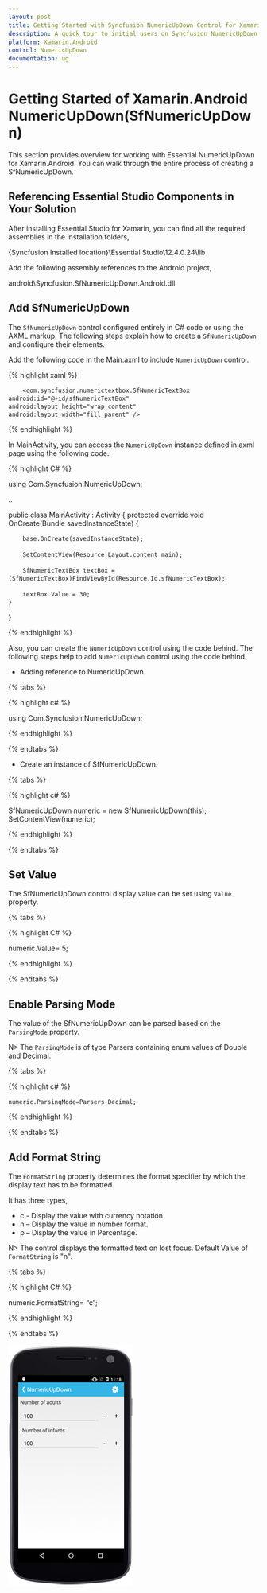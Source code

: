 ```yaml
---
layout: post
title: Getting Started with Syncfusion NumericUpDown Control for Xamarin.Android
description: A quick tour to initial users on Syncfusion NumericUpDown control for Xamarin.Android platform 
platform: Xamarin.Android
control: NumericUpDown 
documentation: ug
---
```


# Getting Started of Xamarin.Android NumericUpDown(SfNumericUpDown)

This section provides overview for working with Essential NumericUpDown for Xamarin.Android. You can walk through the entire process of creating a SfNumericUpDown.

## Referencing Essential Studio Components in Your Solution	

After installing Essential Studio for Xamarin, you can find all the required assemblies in the installation folders,

{Syncfusion Installed location}\Essential Studio\12.4.0.24\lib

Add the following assembly references to the Android project,

android\Syncfusion.SfNumericUpDown.Android.dll

## Add SfNumericUpDown

The `SfNumericUpDown` control configured entirely in C# code or using the AXML markup. The following steps explain how to create a `SfNumericUpDown` and configure their elements.

Add the following code in the Main.axml to include `NumericUpDown` control.

{% highlight xaml %}

<?xml version="1.0" encoding="utf-8"?>
<LinearLayout xmlns:android="http://schemas.android.com/apk/res/android"
	android:orientation="vertical"
	android:layout_width="match_parent"
	android:layout_height="match_parent">

        <com.syncfusion.numerictextbox.SfNumericTextBox 
	android:id="@+id/sfNumericTextBox"    
	android:layout_height="wrap_content" 
	android:layout_width="fill_parent" />

</LinearLayout> 
  
{% endhighlight %}

In MainActivity, you can access the `NumericUpDown` instance defined in axml page using the following code.

{% highlight C# %}

using Com.Syncfusion.NumericUpDown;

..

public class MainActivity : Activity
{
    protected override void OnCreate(Bundle savedInstanceState)
    {
    
        base.OnCreate(savedInstanceState);

        SetContentView(Resource.Layout.content_main);

        SfNumericTextBox textBox = (SfNumericTextBox)FindViewById(Resource.Id.sfNumericTextBox);

        textBox.Value = 30;
    }
}

{% endhighlight %}

Also, you can create the `NumericUpDown` control using the code behind. The following steps help to add `NumericUpDown` control using the code behind.

* Adding reference to NumericUpDown.

{% tabs %}

{% highlight c# %}

using Com.Syncfusion.NumericUpDown;

{% endhighlight %}

{% endtabs %}

* Create an instance of SfNumericUpDown.

{% tabs %}

{% highlight c# %}

SfNumericUpDown numeric = new SfNumericUpDown(this);
SetContentView(numeric);

{% endhighlight %}

{% endtabs %}

## Set Value

The SfNumericUpDown control display value can be set using `Value` property. 

{% tabs %}

{% highlight C# %}

numeric.Value= 5;

{% endhighlight %}

{% endtabs %}

## Enable Parsing Mode

The value of the SfNumericUpDown can be parsed based on the `ParsingMode` property. 

N> The `ParsingMode` is of type Parsers containing enum values of Double and Decimal.

{% tabs %}

{% highlight c# %}

	numeric.ParsingMode=Parsers.Decimal;
	
{% endhighlight %}

{% endtabs %}

## Add Format String

The `FormatString` property determines the format specifier by which the display text has to be formatted. 

It has three types,

* c - Display the value with currency notation.
* n – Display the value in number format.
* p – Display the value in Percentage.

N> The control displays the formatted text on lost focus. Default Value of `FormatString` is "n".

{% tabs %}

{% highlight C# %}

numeric.FormatString= “c”;

{% endhighlight %}

{% endtabs %}

![Xamarin.Android NumericUpDown getting started Image](images/gettingstarted.png)
